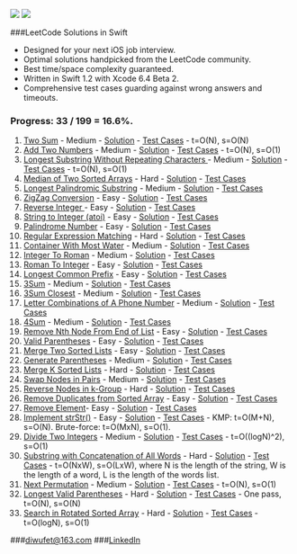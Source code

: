 ![](https://raw.githubusercontent.com/diwu/LeetCode-Solutions-in-Swift/master/Solutions/swift.png) ![](https://raw.githubusercontent.com/diwu/LeetCode-Solutions-in-Swift/master/Solutions/example_screen_shot.png)


###LeetCode Solutions in Swift
* Designed for your next iOS job interview.
* Optimal solutions handpicked from the LeetCode community.
* Best time/space complexity guaranteed.
* Written in Swift 1.2 with Xcode 6.4 Beta 2.
* Comprehensive test cases guarding against wrong answers and timeouts.

### Progress: 33 / 199 = 16.6%.

1. [Two Sum](https://oj.leetcode.com/problems/two-sum/) - Medium - [Solution](https://github.com/diwu/LeetCode-Solutions-in-Swift/blob/master/Solutions/Solutions/Medium/Medium_001_Two_Sum.swift) - [Test Cases](https://github.com/diwu/LeetCode-Solutions-in-Swift/blob/master/Solutions/SolutionsTests/Medium/Medium_001_Two_Sum_Test.swift) - t=O(N), s=O(N) 
2. [Add Two Numbers](https://oj.leetcode.com/problems/add-two-numbers/) - Medium - [Solution](https://github.com/diwu/LeetCode-Solutions-in-Swift/blob/master/Solutions/Solutions/Medium/Medium_002_Add_Two_Numbers.swift) - [Test Cases](https://github.com/diwu/LeetCode-Solutions-in-Swift/blob/master/Solutions/SolutionsTests/Medium/Medium_002_Add_Two_Numbers_Test.swift) - t=O(N), s=O(1)
3. [Longest Substring Without Repeating Characters ](https://oj.leetcode.com/problems/longest-substring-without-repeating-characters/) - Medium - [Solution](https://github.com/diwu/LeetCode-Solutions-in-Swift/blob/master/Solutions/Solutions/Medium/Medium_003_Longest_Substring_Without_Repeating_Characters.swift) - [Test Cases](https://github.com/diwu/LeetCode-Solutions-in-Swift/blob/master/Solutions/SolutionsTests/Medium/Medium_003_Longest_Substring_Without_Repeating_Characters_Test.swift) - t=O(N), s=O(1)
4. [Median of Two Sorted Arrays](https://oj.leetcode.com/problems/median-of-two-sorted-arrays/) - Hard - [Solution](https://github.com/diwu/LeetCode-Solutions-in-Swift/blob/master/Solutions/Solutions/Hard/Hard_004_Median_Of_Two_Sorted_Arrays.swift) - [Test Cases](https://github.com/diwu/LeetCode-Solutions-in-Swift/blob/master/Solutions/SolutionsTests/Hard/Hard_004_Median_Of_Two_Sorted_Arrays_Test.swift)
5. [Longest Palindromic Substring](https://oj.leetcode.com/problems/longest-palindromic-substring/) - Medium - [Solution](https://github.com/diwu/LeetCode-Solutions-in-Swift/blob/master/Solutions/Solutions/Medium/Medium_005_Longest_Palindromic_Substring.swift) - [Test Cases](https://github.com/diwu/LeetCode-Solutions-in-Swift/blob/master/Solutions/SolutionsTests/Medium/Medium_005_Longest_Palindromic_Substring_Test.swift)
6. [ZigZag Conversion](https://oj.leetcode.com/problems/zigzag-conversion/) - Easy - [Solution](https://github.com/diwu/LeetCode-Solutions-in-Swift/blob/master/Solutions/Solutions/Easy/Easy_006_ZigZag_Conversion.swift) - [Test Cases](https://github.com/diwu/LeetCode-Solutions-in-Swift/blob/master/Solutions/SolutionsTests/Easy/Easy_006_ZigZag_Conversion_Test.swift)
7. [Reverse Integer ](https://oj.leetcode.com/problems/reverse-integer/) - Easy - [Solution](https://github.com/diwu/LeetCode-Solutions-in-Swift/blob/master/Solutions/Solutions/Easy/Easy_007_Reverse_Integer.swift) - [Test Cases](https://github.com/diwu/LeetCode-Solutions-in-Swift/blob/master/Solutions/SolutionsTests/Easy/Easy_007_Reverse_Integer_Test.swift)
8. [String to Integer (atoi)](https://oj.leetcode.com/problems/string-to-integer-atoi/) - Easy - [Solution](https://github.com/diwu/LeetCode-Solutions-in-Swift/blob/master/Solutions/Solutions/Easy/Easy_008_String_to_Integer_atoi.swift) - [Test Cases](https://github.com/diwu/LeetCode-Solutions-in-Swift/blob/master/Solutions/SolutionsTests/Easy/Easy_008_String_to_Integer_atoi_Test.swift)
9. [Palindrome Number](https://oj.leetcode.com/problems/palindrome-number/) - Easy - [Solution](https://github.com/diwu/LeetCode-Solutions-in-Swift/blob/master/Solutions/Solutions/Easy/Easy_009_Palindrome_Number.swift) - [Test Cases](https://github.com/diwu/LeetCode-Solutions-in-Swift/blob/master/Solutions/SolutionsTests/Easy/Easy_009_Palindrome_Number_Test.swift)
10. [Regular Expression Matching](https://oj.leetcode.com/problems/regular-expression-matching/) - Hard - [Solution](https://github.com/diwu/LeetCode-Solutions-in-Swift/blob/master/Solutions/Solutions/Hard/Hard_010_Regular_Expression_Matching.swift) - [Test Cases](https://github.com/diwu/LeetCode-Solutions-in-Swift/blob/master/Solutions/SolutionsTests/Hard/Hard_010_Regular_Expression_Matching_Test.swift)
11. [Container With Most Water](https://leetcode.com/problems/container-with-most-water/) - Medium - [Solution](https://github.com/diwu/LeetCode-Solutions-in-Swift/blob/master/Solutions/Solutions/Medium/Medium_011_Container_With_Most_Water.swift) - [Test Cases](https://github.com/diwu/LeetCode-Solutions-in-Swift/blob/master/Solutions/SolutionsTests/Medium/Medium_011_Container_With_Most_Water_Test.swift)
12. [Integer To Roman](https://leetcode.com/problems/integer-to-roman/) - Medium - [Solution](https://github.com/diwu/LeetCode-Solutions-in-Swift/blob/master/Solutions/Solutions/Medium/Medium_012_Integer_To_Roman.swift) - [Test Cases](https://github.com/diwu/LeetCode-Solutions-in-Swift/blob/master/Solutions/SolutionsTests/Medium/Medium_012_Integer_To_Roman_Test.swift)
13. [Roman To Integer](https://leetcode.com/problems/roman-to-integer/) - Easy - [Solution](https://github.com/diwu/LeetCode-Solutions-in-Swift/blob/master/Solutions/Solutions/Easy/Easy_013_Roman_To_Integer.swift) - [Test Cases](https://github.com/diwu/LeetCode-Solutions-in-Swift/blob/master/Solutions/SolutionsTests/Easy/Easy_013_Roman_To_Integer_Test.swift)
14. [Longest Common Prefix](https://leetcode.com/problems/longest-common-prefix/) - Easy - [Solution](https://github.com/diwu/LeetCode-Solutions-in-Swift/blob/master/Solutions/Solutions/Easy/Easy_014_Longest_Common_Prefix.swift) - [Test Cases](https://github.com/diwu/LeetCode-Solutions-in-Swift/blob/master/Solutions/SolutionsTests/Easy/Easy_014_Longest_Common_Prefix_Test.swift)
15. [3Sum](https://leetcode.com/problems/3sum/) - Medium - [Solution](https://github.com/diwu/LeetCode-Solutions-in-Swift/blob/master/Solutions/Solutions/Medium/Medium_015_3Sum.swift) - [Test Cases](https://github.com/diwu/LeetCode-Solutions-in-Swift/blob/master/Solutions/SolutionsTests/Medium/Medium_015_3Sum_Test.swift)
16. [3Sum Closest](https://leetcode.com/problems/3sum-closest/) - Medium - [Solution](https://github.com/diwu/LeetCode-Solutions-in-Swift/blob/master/Solutions/Solutions/Medium/Medium_016_3Sum_Closest.swift) - [Test Cases](https://github.com/diwu/LeetCode-Solutions-in-Swift/blob/master/Solutions/SolutionsTests/Medium/Medium_016_3Sum_Closest_Test.swift)
17. [Letter Combinations of A Phone Number](https://leetcode.com/problems/letter-combinations-of-a-phone-number/) - Medium - [Solution](https://github.com/diwu/LeetCode-Solutions-in-Swift/blob/master/Solutions/Solutions/Medium/Medium_017_Letter_Combinations_Of_A_Phone_Number.swift) - [Test Cases](https://github.com/diwu/LeetCode-Solutions-in-Swift/blob/master/Solutions/SolutionsTests/Medium/Medium_017_Letter_Combinations_Of_A_Phone_Number_Test.swift)
18. [4Sum](https://leetcode.com/problems/4sum/) - Medium - [Solution](https://github.com/diwu/LeetCode-Solutions-in-Swift/blob/master/Solutions/Solutions/Medium/Medium_018_4Sum.swift) - [Test Cases](https://github.com/diwu/LeetCode-Solutions-in-Swift/blob/master/Solutions/SolutionsTests/Medium/Medium_018_4Sum_Test.swift)
19. [Remove Nth Node From End of List](https://leetcode.com/problems/remove-nth-node-from-end-of-list/) - Easy - [Solution](https://github.com/diwu/LeetCode-Solutions-in-Swift/blob/master/Solutions/Solutions/Easy/Easy_019_Remove_Nth_Node_From_End_Of_List.swift) - [Test Cases](https://github.com/diwu/LeetCode-Solutions-in-Swift/blob/master/Solutions/SolutionsTests/Easy/Easy_019_Remove_Nth_Node_From_End_Of_List_Test.swift)
20. [Valid Parentheses](https://leetcode.com/problems/valid-parentheses/) - Easy - [Solution](https://github.com/diwu/LeetCode-Solutions-in-Swift/blob/master/Solutions/Solutions/Easy/Easy_020_Valid_Parentheses.swift) - [Test Cases](https://github.com/diwu/LeetCode-Solutions-in-Swift/blob/master/Solutions/SolutionsTests/Easy/Easy_020_Valid_Parentheses_Test.swift)
21. [Merge Two Sorted Lists](https://leetcode.com/problems/merge-two-sorted-lists/) - Easy - [Solution](https://github.com/diwu/LeetCode-Solutions-in-Swift/blob/master/Solutions/Solutions/Easy/Easy_021_Merge_Two_Sorted_Lists.swift) - [Test Cases](https://github.com/diwu/LeetCode-Solutions-in-Swift/blob/master/Solutions/SolutionsTests/Easy/Easy_021_Merge_Two_Sorted_Lists_Test.swift)
22. [Generate Parentheses](https://leetcode.com/problems/generate-parentheses/) - Medium - [Solution](https://github.com/diwu/LeetCode-Solutions-in-Swift/blob/master/Solutions/Solutions/Medium/Medium_022_Generate_Parentheses.swift) - [Test Cases](https://github.com/diwu/LeetCode-Solutions-in-Swift/blob/master/Solutions/SolutionsTests/Medium/Medium_022_Generate_Parentheses_Test.swift)
23. [Merge K Sorted Lists](https://leetcode.com/problems/merge-k-sorted-lists/) - Hard - [Solution](https://github.com/diwu/LeetCode-Solutions-in-Swift/blob/master/Solutions/Solutions/Hard/Hard_023_Merge_K_Sorted_Lists.swift) - [Test Cases](https://github.com/diwu/LeetCode-Solutions-in-Swift/blob/master/Solutions/SolutionsTests/Hard/Hard_023_Merge_K_Sorted_Lists_Test.swift)
24. [Swap Nodes in Pairs](https://leetcode.com/problems/swap-nodes-in-pairs/) - Medium - [Solution](https://github.com/diwu/LeetCode-Solutions-in-Swift/blob/master/Solutions/Solutions/Medium/Medium_024_Swap_Nodes_In_Pairs.swift) - [Test Cases](https://github.com/diwu/LeetCode-Solutions-in-Swift/blob/master/Solutions/SolutionsTests/Medium/Medium_024_Swap_Nodes_In_Pairs_Test.swift)
25. [Reverse Nodes in k-Group](https://leetcode.com/problems/reverse-nodes-in-k-group/) - Hard - [Solution](https://github.com/diwu/LeetCode-Solutions-in-Swift/blob/master/Solutions/Solutions/Hard/Hard_025_Reverse_Nodes_In_K_Group.swift) - [Test Cases](https://github.com/diwu/LeetCode-Solutions-in-Swift/blob/master/Solutions/SolutionsTests/Hard/Hard_025_Reverse_Nodes_In_K_Group_Test.swift)
26. [Remove Duplicates from Sorted Array](https://leetcode.com/problems/remove-duplicates-from-sorted-array/) - Easy - [Solution](https://github.com/diwu/LeetCode-Solutions-in-Swift/blob/master/Solutions/Solutions/Easy/Easy_026_Remove_Duplicates_from_Sorted_Array.swift) - [Test Cases](https://github.com/diwu/LeetCode-Solutions-in-Swift/blob/master/Solutions/SolutionsTests/Easy/Easy_026_Remove_Duplicates_from_Sorted_Array_Test.swift)
27. [Remove Element](https://leetcode.com/problems/remove-element/)- Easy - [Solution](https://github.com/diwu/LeetCode-Solutions-in-Swift/blob/master/Solutions/Solutions/Easy/Easy_027_Remove_Element.swift) - [Test Cases](https://github.com/diwu/LeetCode-Solutions-in-Swift/blob/master/Solutions/SolutionsTests/Easy/Easy_027_Remove_Element_Test.swift)
28. [Implement strStr()](https://leetcode.com/problems/implement-strstr/) - Easy - [Solution](https://github.com/diwu/LeetCode-Solutions-in-Swift/blob/master/Solutions/Solutions/Easy/Easy_028_Implement_StrStr.swift) - [Test Cases](https://github.com/diwu/LeetCode-Solutions-in-Swift/blob/master/Solutions/SolutionsTests/Easy/Easy_028_Implement_StrStr_Test.swift) - KMP: t=O(M+N), s=O(N). Brute-force: t=O(MxN), s=O(1).
29. [Divide Two Integers](https://leetcode.com/problems/divide-two-integers/) - Medium - [Solution](https://github.com/diwu/LeetCode-Solutions-in-Swift/blob/master/Solutions/Solutions/Medium/Medium_029_Divide_Two_Integers.swift) - [Test Cases](https://github.com/diwu/LeetCode-Solutions-in-Swift/blob/master/Solutions/SolutionsTests/Medium/Medium_029_Divide_Two_Integers_Test.swift) - t=O((logN)^2), s=O(1)
30. [Substring with Concatenation of All Words](https://leetcode.com/problems/substring-with-concatenation-of-all-words/) - Hard - [Solution](https://github.com/diwu/LeetCode-Solutions-in-Swift/blob/master/Solutions/Solutions/Hard/Hard_030_Substring_With_Concatenation_Of_All_Words.swift) - [Test Cases](https://github.com/diwu/LeetCode-Solutions-in-Swift/blob/master/Solutions/SolutionsTests/Hard/Hard_030_Substring_With_Concatenation_Of_All_Words_Test.swift) - t=O(NxW), s=O(LxW), where N is the length of the string, W is the length of a word, L is the length of the words list.
31. [Next Permutation](https://leetcode.com/problems/next-permutation/) - Medium - [Solution](https://github.com/diwu/LeetCode-Solutions-in-Swift/blob/master/Solutions/Solutions/Medium/Medium_031_Next_Permutation.swift) - [Test Cases](https://github.com/diwu/LeetCode-Solutions-in-Swift/blob/master/Solutions/SolutionsTests/Medium/Medium_031_Next_Permutation_Test.swift) - t=O(N), s=O(1)
32. [Longest Valid Parentheses](https://leetcode.com/problems/longest-valid-parentheses/) - Hard - [Solution](https://github.com/diwu/LeetCode-Solutions-in-Swift/blob/master/Solutions/Solutions/Hard/Hard_032_Longest_Valid_Parentheses.swift) - [Test Cases](https://github.com/diwu/LeetCode-Solutions-in-Swift/blob/master/Solutions/SolutionsTests/Hard/Hard_032_Longest_Valid_Parentheses_Test.swift) - One pass, t=O(N), s=O(N)
33. [Search in Rotated Sorted Array](https://leetcode.com/problems/search-in-rotated-sorted-array/) - Hard - [Solution](https://github.com/diwu/LeetCode-Solutions-in-Swift/blob/master/Solutions/Solutions/Hard/Hard_033_Search_In_Rotated_Sorted_Array.swift) - [Test Cases](https://github.com/diwu/LeetCode-Solutions-in-Swift/blob/master/Solutions/SolutionsTests/Hard/Hard_033_Search_In_Rotated_Sorted_Array_Test.swift) - t=O(logN), s=O(1)

###<diwufet@163.com>
###[LinkedIn](https://www.linkedin.com/in/diwup)
